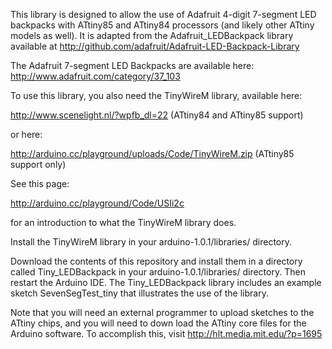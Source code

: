 This library is designed to allow the use of Adafruit 4-digit 7-segment LED backpacks
with ATtiny85 and ATtiny84 processors (and likely other ATtiny models as well). 
It is adapted from the Adafruit_LEDBackpack library available at
http://github.com/adafruit/Adafruit-LED-Backpack-Library

The Adafruit 7-segment LED Backpacks are available here:
http://www.adafruit.com/category/37_103


To use this library, you also need the TinyWireM library, available here:

http://www.scenelight.nl/?wpfb_dl=22 (ATtiny84 and ATtiny85 support)

or here:

http://arduino.cc/playground/uploads/Code/TinyWireM.zip (ATtiny85 support only)

See this page:

http://arduino.cc/playground/Code/USIi2c

for an introduction to what the TinyWireM library does.

Install the TinyWireM library in your arduino-1.0.1/libraries/ directory.

Download the contents of this repository and install them in a directory 
called Tiny_LEDBackpack in your arduino-1.0.1/libraries/ directory.
Then restart the Arduino IDE. The Tiny_LEDBackpack
library includes an example sketch SevenSegTest_tiny that illustrates the use
of the library. 

Note that you will need an external programmer to upload sketches to the ATtiny
chips, and you will need to down load the ATtiny core files for the Arduino software.
To accomplish this, visit
http://hlt.media.mit.edu/?p=1695

